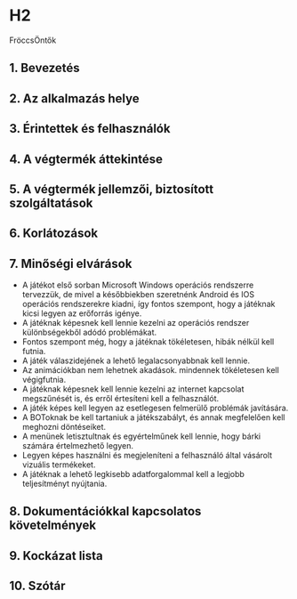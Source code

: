 # H2
FröccsÖntők

## 1. Bevezetés

## 2. Az alkalmazás helye

## 3. Érintettek és felhasználók

## 4. A végtermék áttekintése

## 5. A végtermék jellemzői, biztosított szolgáltatások

## 6. Korlátozások

## 7. Minőségi elvárások
- A játékot első sorban Microsoft Windows operációs rendszerre tervezzük, de mivel a későbbiekben szeretnénk Android és IOS operációs rendszerekre kiadni, így fontos szempont, hogy a játéknak kicsi legyen az erőforrás igénye.
- A játéknak képesnek kell lennie kezelni az operációs rendszer különbségekből adódó problémákat.
- Fontos szempont még, hogy a játéknak tökéletesen, hibák nélkül kell futnia.
- A játék válaszidejének a lehető legalacsonyabbnak kell lennie.
- Az animációkban nem lehetnek akadások. mindennek tökéletesen kell végigfutnia.
- A játéknak képesnek kell lennie kezelni az internet kapcsolat megszűnését is, és erről értesíteni kell a felhasználót.
- A játék képes kell legyen az esetlegesen felmerülő problémák javítására.
- A BOToknak be kell tartaniuk a játékszabályt, és annak megfelelően kell meghozni döntéseiket.
- A menünek letisztultnak és egyértelműnek kell lennie, hogy bárki számára értelmezhető legyen.
- Legyen képes használni és megjeleníteni a felhasználó által vásárolt vizuális termékeket.
- A játéknak a lehető legkisebb adatforgalommal kell a legjobb teljesítményt nyújtania.


## 8. Dokumentációkkal kapcsolatos követelmények

## 9. Kockázat lista

## 10. Szótár

